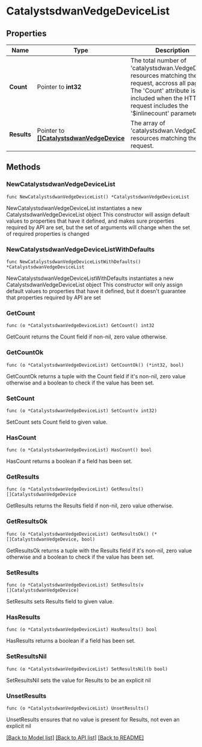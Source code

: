 # CatalystsdwanVedgeDeviceList

## Properties

Name | Type | Description | Notes
------------ | ------------- | ------------- | -------------
**Count** | Pointer to **int32** | The total number of &#39;catalystsdwan.VedgeDevice&#39; resources matching the request, accross all pages. The &#39;Count&#39; attribute is included when the HTTP GET request includes the &#39;$inlinecount&#39; parameter. | [optional] 
**Results** | Pointer to [**[]CatalystsdwanVedgeDevice**](CatalystsdwanVedgeDevice.md) | The array of &#39;catalystsdwan.VedgeDevice&#39; resources matching the request. | [optional] 

## Methods

### NewCatalystsdwanVedgeDeviceList

`func NewCatalystsdwanVedgeDeviceList() *CatalystsdwanVedgeDeviceList`

NewCatalystsdwanVedgeDeviceList instantiates a new CatalystsdwanVedgeDeviceList object
This constructor will assign default values to properties that have it defined,
and makes sure properties required by API are set, but the set of arguments
will change when the set of required properties is changed

### NewCatalystsdwanVedgeDeviceListWithDefaults

`func NewCatalystsdwanVedgeDeviceListWithDefaults() *CatalystsdwanVedgeDeviceList`

NewCatalystsdwanVedgeDeviceListWithDefaults instantiates a new CatalystsdwanVedgeDeviceList object
This constructor will only assign default values to properties that have it defined,
but it doesn't guarantee that properties required by API are set

### GetCount

`func (o *CatalystsdwanVedgeDeviceList) GetCount() int32`

GetCount returns the Count field if non-nil, zero value otherwise.

### GetCountOk

`func (o *CatalystsdwanVedgeDeviceList) GetCountOk() (*int32, bool)`

GetCountOk returns a tuple with the Count field if it's non-nil, zero value otherwise
and a boolean to check if the value has been set.

### SetCount

`func (o *CatalystsdwanVedgeDeviceList) SetCount(v int32)`

SetCount sets Count field to given value.

### HasCount

`func (o *CatalystsdwanVedgeDeviceList) HasCount() bool`

HasCount returns a boolean if a field has been set.

### GetResults

`func (o *CatalystsdwanVedgeDeviceList) GetResults() []CatalystsdwanVedgeDevice`

GetResults returns the Results field if non-nil, zero value otherwise.

### GetResultsOk

`func (o *CatalystsdwanVedgeDeviceList) GetResultsOk() (*[]CatalystsdwanVedgeDevice, bool)`

GetResultsOk returns a tuple with the Results field if it's non-nil, zero value otherwise
and a boolean to check if the value has been set.

### SetResults

`func (o *CatalystsdwanVedgeDeviceList) SetResults(v []CatalystsdwanVedgeDevice)`

SetResults sets Results field to given value.

### HasResults

`func (o *CatalystsdwanVedgeDeviceList) HasResults() bool`

HasResults returns a boolean if a field has been set.

### SetResultsNil

`func (o *CatalystsdwanVedgeDeviceList) SetResultsNil(b bool)`

 SetResultsNil sets the value for Results to be an explicit nil

### UnsetResults
`func (o *CatalystsdwanVedgeDeviceList) UnsetResults()`

UnsetResults ensures that no value is present for Results, not even an explicit nil

[[Back to Model list]](../README.md#documentation-for-models) [[Back to API list]](../README.md#documentation-for-api-endpoints) [[Back to README]](../README.md)



